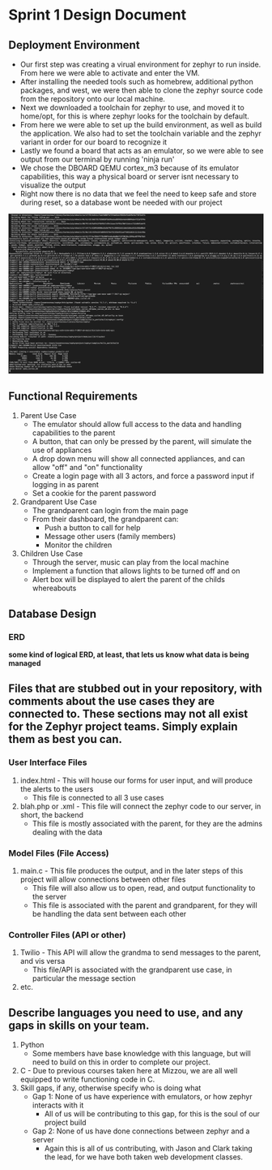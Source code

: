 # Sprint 1 Design Document 

## Deployment Environment

- Our first step was creating a virual environment for zephyr to run inside. From here we were able to activate and enter the VM. 
- After installing the needed tools such as homebrew, additional python packages, and west, we were then able to clone the zephyr source code from the repository onto our local machine.
- Next we downloaded a toolchain for zephyr to use, and moved it to home/opt, for this is where zephyr looks for the toolchain by default.
- From here we were able to set up the build environment, as well as build the application. We also had to set the toolchain variable and the zephyr variant in order for our board to recognize it
- Lastly we found a board that acts as an emulator, so we were able to see output from our terminal by running 'ninja run'
- We chose the DBOARD QEMU cortex_m3 because of its emulator capabilities, this way a physical board or server isnt necessary to visualize the output  
- Right now there is no data that we feel the need to keep safe and store during reset, so a database wont be needed with our project

![Running Evironment](helloRun.png)

## Functional Requirements

1. Parent Use Case
	- The emulator should allow full access to the data and handling capabilities to the parent
	- A button, that can only be pressed by the parent, will simulate the use of appliances
	- A drop down menu will show all connected appliances, and can allow "off" and "on" functionality
	- Create a login page with all 3 actors, and force a password input if logging in as parent
	- Set a cookie for the parent password
2. Grandparent Use Case		
	- The grandparent can login from the main page
	- From their dashboard, the grandparent can:
		- Push a button to call for help
		- Message other users (family members)
		- Monitor the children
3. Children Use Case
	- Through the server, music can play from the local machine
	- Implement a function that allows lights to be turned off and on
	- Alert box will be displayed to alert the parent of the childs whereabouts

## Database Design

### ERD

**some kind of logical ERD, at least, that lets us know what data is being managed**


 

## Files that are stubbed out in your repository, with comments about the use cases they are connected to. These sections may not all exist for the Zephyr project teams. Simply explain them as best you can. 

### User Interface Files

1. index.html - This will house our forms for user input, and will produce the alerts to the users
	- This file is connected to all 3 use cases
2. blah.php or .xml - This file will connect the zephyr code to our server, in short, the backend
	- This file is mostly associated with the parent, for they are the admins dealing with the data


### Model Files (File Access)

1. main.c - This file produces the output, and in the later steps of this project will allow connections between other files
	- This file will also allow us to open, read, and output functionality to the server
	- This file is associated with the parent and grandparent, for they will be handling the data sent between each other


### Controller Files (API or other)

1. Twilio - This API will allow the grandma to send messages to the parent, and vis versa
	- This file/API is associated with the grandparent use case, in particular the message section
2. etc. 

## Describe languages you need to use, and any gaps in skills on your team. 

1. Python 
	- Some members have base knowledge with this language, but will need to build on this in order to complete our project.
2. C
    	- Due to previous courses taken here at Mizzou, we are all well equipped to write functioning code in C.
3. Skill gaps, if any, otherwise specify who is doing what
	- Gap 1: None of us have experience with emulators, or how zephyr interacts with it
		- All of us will be contributing to this gap, for this is the soul of our project build
	- Gap 2: None of us have done connections between zephyr and a server
		- Again this is all of us contributing, with Jason and Clark taking the lead, for we have both taken web development classes. 
